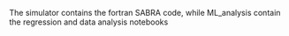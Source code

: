 The simulator contains the fortran SABRA code, while ML_analysis contain the regression and data analysis notebooks
